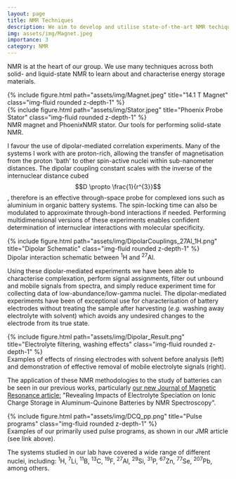 ```yaml
---
layout: page
title: NMR Techniques
description: We aim to develop and utilise state-of-the-art NMR techiques for the analysis of energy storage materials.
img: assets/img/Magnet.jpeg
importance: 3
category: NMR
---
```

NMR is at the heart of our group. We use many techniques across both solid- and liquid-state NMR to learn about and characterise energy storage materials.

<div class="row">
    <div class="col-sm-4 mt-3 mt-md-0">
        {% include figure.html path="assets/img/Magnet.jpeg" title="14.1 T Magnet" class="img-fluid rounded z-depth-1" %}
    </div>
    <div class="col-sm-8 mt-3 mt-md-0">
        {% include figure.html path="assets/img/Stator.jpeg" title="Phoenix Probe Stator" class="img-fluid rounded z-depth-1" %}
    </div>
</div>
<div class="caption">
    NMR magnet and PhoenixNMR stator. Our tools for performing solid-state NMR.
</div>

I favour the use of dipolar-mediated correlation experiments. Many of the systems I work with are proton-rich, allowing the transfer of magnetisation from the proton 'bath' to other spin-active nuclei within sub-nanometer distances. The dipolar coupling constant scales with the inverse of the internuclear distance cubed $$D \propto \frac{1}{r^{3}}$$, therefore is an effective through-space probe for complexed ions such as aluminium in organic battery systems. The spin-locking time can also be modulated to approximate through-bond interactions if needed. Performing multidimensional versions of these experiments enables confident determination of internuclear interactions with molecular specificity.

<div class="row justify-content-sm-center">
    <div class="col-sm-4 mt-3 mt-md-0">
        {% include figure.html path="assets/img/DipolarCouplings_27Al_1H.png" title="Dipolar Schematic" class="img-fluid rounded z-depth-1" %}
    </div>
</div>
<div class="caption">
    Dipolar interaction schematic between <sup>1</sup>H and <sup>27</sup>Al.
</div>

Using these dipolar-mediated experiments we have been able to characterise complexation, perform signal assignments, filter out unbound and mobile signals from spectra, and simply reduce experiment time for collecting data of low-abundance/low-gamma nuclei. The dipolar-mediated experiments have been of exceptional use for characterisation of battery electrodes without treating the sample after harvesting (<i>e.g.</i> washing away electrolyte with solvent) which avoids any undesired changes to the electrode from its true state.

<div class="row justify-content-sm-center">
    <div class="col-sm-8 mt-3 mt-md-0">
        {% include figure.html path="assets/img/Dipolar_Result.png" title="Electrolyte filtering, washing effects" class="img-fluid rounded z-depth-1" %}
    </div>
</div>
<div class="caption">
    Examples of effects of rinsing electrodes with solvent before analysis (left) and demonstration of effective removal of mobile electrolyte signals (right).
</div>

The application of these NMR methodologies to the study of batteries can be seen in our previous works, particularly [our new Journal of Magnetic Resonance article:](https://www.sciencedirect.com/science/article/abs/pii/S1090780723000095) "Revealing Impacts of Electrolyte Speciation on Ionic Charge Storage in Aluminum-Quinone Batteries by NMR Spectroscopy".

<div class="row justify-content-sm-center">
    <div class="col-sm-8 mt-3 mt-md-0">
        {% include figure.html path="assets/img/DCQ_pp.png" title="Pulse programs" class="img-fluid rounded z-depth-1" %}
    </div>
</div>
<div class="caption">
    Examples of our primarily used pulse programs, as shown in our JMR article (see link above).
</div>

The systems studied in our lab have covered a wide range of different nuclei, including: <sup>1</sup>H, <sup>7</sup>Li, <sup>11</sup>B, <sup>13</sup>C, <sup>19</sup>F, <sup>27</sup>Al, <sup>29</sup>Si, <sup>31</sup>P, <sup>67</sup>Zn, <sup>77</sup>Se, <sup>207</sup>Pb, among others.

